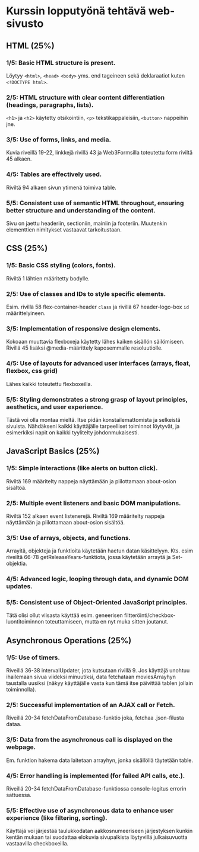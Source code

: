 # Kurssin lopputyönä tehtävä web-sivusto #

## HTML (25%) ##

### 1/5: Basic HTML structure is present. ###
Löytyy `<html>`, `<head>` `<body>` yms. end tageineen sekä deklaraatiot kuten `<!DOCTYPE html>`.

### 2/5: HTML structure with clear content differentiation (headings, paragraphs, lists). ###
`<h1>` ja `<h2>` käytetty otsikointiin, `<p>` tekstikappaleisiin, `<button>` nappeihin jne.

### 3/5: Use of forms, links, and media. ###
Kuvia riveillä 19-22, linkkejä rivillä 43 ja Web3Formsilla toteutettu form riviltä 45 alkaen. 

### 4/5: Tables are effectively used. ###
Riviltä 94 alkaen sivun ytimenä toimiva table.

### 5/5: Consistent use of semantic HTML throughout, ensuring better structure and understanding of the content. ###
Sivu on jaettu headeriin, sectioniin, mainiin ja footeriin. Muutenkin elementtien nimitykset vastaavat tarkoitustaan.


## CSS (25%) ##
### 1/5: Basic CSS styling (colors, fonts). ###
Riviltä 1 lähtien määritetty bodylle.

### 2/5: Use of classes and IDs to style specific elements. ###
Esim. rivillä 58 flex-container-header `class` ja rivillä 67 header-logo-box `id` määrittelyineen.

### 3/5: Implementation of responsive design elements. ###
Kokoaan muuttavia flexboxeja käytetty lähes kaiken sisällön säilömiseen. Rivillä 45 lisäksi @media-määrittely kaposemmalle resoluutiolle.

### 4/5: Use of layouts for advanced user interfaces (arrays, float, flexbox, css grid) ###
Lähes kaikki toteutettu flexboxeilla.

### 5/5: Styling demonstrates a strong grasp of layout principles, aesthetics, and user experience. ###
Tästä voi olla montaa mieltä. Itse pidän konstailemattomista ja selkeistä sivuista. Nähdäkseni kaikki käyttäjälle tarpeelliset toiminnot löytyvät, ja esimerkiksi napit on kaikki tyylitelty johdonmukaisesti. 


## JavaScript Basics (25%) ##
### 1/5: Simple interactions (like alerts on button click). ###
Riviltä 169 määritelty nappeja näyttämään ja piilottamaan about-osion sisältöä.

### 2/5: Multiple event listeners and basic DOM manipulations. ###
Riviltä 152 alkaen event listenerejä. Riviltä 169 määritelty nappeja näyttämään ja piilottamaan about-osion sisältöä.

### 3/5: Use of arrays, objects, and functions. ###
Arrayitä, objekteja ja funktioita käytetään haetun datan käsittelyyn. Kts. esim riveiltä 66-78 getReleaseYears-funktiota, jossa käytetään arraytä ja Set-objektia.

### 4/5: Advanced logic, looping through data, and dynamic DOM updates. ###


### 5/5: Consistent use of Object-Oriented JavaScript principles. ###
Tätä olisi ollut viisasta käyttää esim. geneerisen filtteröinti/checkbox-luontitoiminnon toteuttamiseen, mutta en nyt muka sitten joutanut.


## Asynchronous Operations (25%) ##
### 1/5: Use of timers. ###
Riveillä 36-38 intervalUpdater, jota kutsutaan rivillä 9. Jos käyttäjä unohtuu ihailemaan sivua viideksi minuutiksi, data fetchataan moviesArrayhyn taustalla uusiksi (näkyy käyttäjälle vasta kun tämä itse päivittää tablen jollain toiminnolla).

### 2/5: Successful implementation of an AJAX call or Fetch. ###
Riveillä 20-34 fetchDataFromDatabase-funktio joka, fetchaa .json-filusta dataa.

### 3/5: Data from the asynchronous call is displayed on the webpage. ###
Em. funktion hakema data laitetaan arrayhyn, jonka sisällöllä täytetään table.

### 4/5: Error handling is implemented (for failed API calls, etc.). ###
Riveillä 20-34 fetchDataFromDatabase-funktiossa console-logitus errorin sattuessa.

### 5/5: Effective use of asynchronous data to enhance user experience (like filtering, sorting). ###
Käyttäjä voi järjestää taulukkodatan aakkosnumeeriseen järjestyksen kunkin kentän mukaan tai suodattaa elokuvia sivupalkista löytyvillä julkaisuvuotta vastaavilla checkboxeilla. 